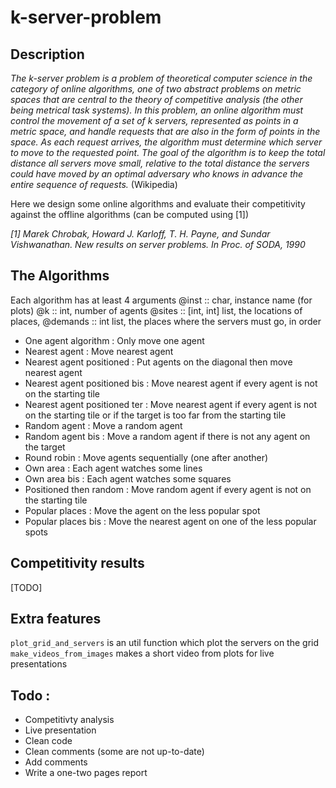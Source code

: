 # k-server-problem

## Description

*The k-server problem is a problem of theoretical computer science in the category of online algorithms, one of two abstract problems on metric spaces that are central to the theory of competitive analysis (the other being metrical task systems). In this problem, an online algorithm must control the movement of a set of k servers, represented as points in a metric space, and handle requests that are also in the form of points in the space. As each request arrives, the algorithm must determine which server to move to the requested point. The goal of the algorithm is to keep the total distance all servers move small, relative to the total distance the servers could have moved by an optimal adversary who knows in advance the entire sequence of requests.*
(Wikipedia)

Here we design some online algorithms and evaluate their competitivity against the offline algorithms (can be computed using [1])

*[1] Marek Chrobak, Howard J. Karloff, T. H. Payne, and Sundar Vishwanathan. New results on server problems. In Proc. of SODA, 1990*

## The Algorithms

Each algorithm has at least 4 arguments
@inst :: char, instance name (for plots)
@k :: int, number of agents
@sites :: [int, int] list, the locations of places,
@demands :: int list, the places where the servers must go, in order 

- One agent algorithm : Only move one agent
- Nearest agent :  Move nearest agent
- Nearest agent positioned :  Put agents on the diagonal then move nearest agent
- Nearest agent positioned bis : Move nearest agent if every agent is not on the starting tile   
- Nearest agent positioned ter : Move nearest agent if every agent is not on the starting tile or if the target is too far from the starting tile
- Random agent :  Move a random agent
- Random agent bis :  Move a random agent if there is not any agent on the target
- Round robin :  Move agents sequentially (one after another)
- Own area :  Each agent watches some lines
- Own area bis :  Each agent watches some squares
- Positioned then random : Move random agent if every agent is not on the starting tile
- Popular places : Move the agent on the less popular spot
- Popular places bis : Move the nearest agent on one of the less popular spots

## Competitivity results

[TODO]

## Extra features

`plot_grid_and_servers` is an util function which plot the servers on the grid
`make_videos_from_images` makes a short video from plots for live presentations

## Todo :

- Competitivty analysis
- Live presentation
- Clean code
- Clean comments (some are not up-to-date)
- Add comments
- Write a one-two pages report
